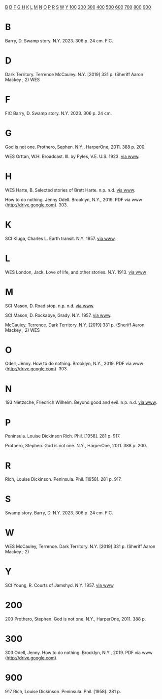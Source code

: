 [B](#B)
[D](#D)
[F](#F)
[G](#G)
[H](#H)
[K](#K)
[L](#L)
[M](#M)
[N](#N)
[O](#O)
[P](#P)
[R](#R)
[S](#S)
[W](#W)
[Y](#Y)
[100](#100)
[200](#200)
[300](#300)
[400](#400)
[500](#500)
[600](#600)
[700](#700)
[800](#800)
[900](#900)

# B

Barry, D.  Swamp story.  N.Y. 2023.  306 p. 24 cm.  FIC.

# D

Dark Territory. Terrence McCauley.  N.Y. [2019]  331 p.  (Sheriff Aaron Mackey ; 2)  WES

# F

FIC  Barry, D.  Swamp story.  N.Y. 2023.  306 p. 24 cm.

# G

God is not one. Prothero, Sephen.  N.Y., HarperOne, 2011.  388 p.  200.

WES  Grttan, W.H.  Broadcast. Ill. by Pyles, V.E.  U.S. 1923.  [via www](https://www.gutenberg.org/ebooks/71488).

# H

WES  Harte, B.  Selected stories of Brett Harte.  n.p. n.d.  [via www](https://www.gutenberg.org/ebooks/1312).

How to do nothing. Jenny Odell.  Brooklyn, N.Y., 2019.  PDF via www (http://drive.google.com).  303.

# K

SCI  Kluga, Charles L.  Earth transit.  N.Y. 1957.  [via www](https://www.gutenberg.org/ebooks/71589).

# L

WES  London, Jack.  Love of life, and other stories.  N.Y. 1913.  [via www](https://www.gutenberg.org/cache/epub/710/pg710-images.html)

# M

SCI  Mason, D.  Road stop.  n.p. n.d.  [via www](https://www.gutenberg.org/ebooks/61309).

SCI  Mason, D.  Rockabye, Grady.  N.Y. 1957.  [via www](https://www.gutenberg.org/ebooks/71584).

McCauley, Terrence.  Dark Territory.  N.Y. [2019]  331 p.  (Sheriff Aaron Mackey ; 2)  WES

# O

Odell, Jenny.  How to do nothing.  Brooklyn, N.Y., 2019.  PDF via www (http://drive.google.com).  303.

# N

193  Nietzsche, Friedrich Wilhelm.  Beyond good and evil.  n.p. n.d.  [via www](https://www.gutenberg.org/ebooks/4363).

# P

Peninsula. Louise Dickinson Rich.   Phil. [1958].  281 p.  917.

Prothero, Stephen.  God is not one.  N.Y., HarperOne, 2011.  388 p.  200.

# R

Rich, Louise Dickinson.  Peninsula.  Phil. [1958].  281 p.  917.

# S

Swamp story. Barry, D.  N.Y. 2023.  306 p. 24 cm.  FIC.

# W

WES  McCauley, Terrence.  Dark Territory.  N.Y. [2019]  331 p.  (Sheriff Aaron Mackey ; 2)

# Y

SCI  Young, R.  Courts of Jamshyd.  N.Y. 1957.  [via www](https://www.gutenberg.org/ebooks/71580).

# 200

200  Prothero, Stephen.  God is not one.  N.Y., HarperOne, 2011.  388 p.

# 300

303  Odell, Jenny.  How to do nothing.  Brooklyn, N.Y., 2019.  PDF via www (http://drive.google.com).

# 900

917  Rich, Louise Dickinson.  Peninsula.  Phil. [1958].  281 p.  
